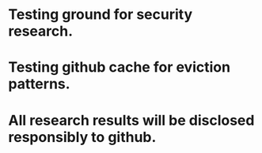 ﻿# Testing ground for security research.


# Testing github cache for eviction patterns.
# All research results will be disclosed responsibly to github. 
 
 
 
 
 
 
